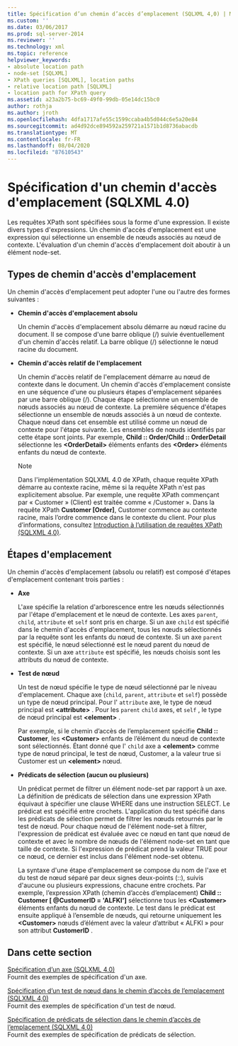 ```yaml
---
title: Spécification d’un chemin d’accès d’emplacement (SQLXML 4,0) | Microsoft Docs
ms.custom: ''
ms.date: 03/06/2017
ms.prod: sql-server-2014
ms.reviewer: ''
ms.technology: xml
ms.topic: reference
helpviewer_keywords:
- absolute location path
- node-set [SQLXML]
- XPath queries [SQLXML], location paths
- relative location path [SQLXML]
- location path for XPath query
ms.assetid: a23a2b75-bc69-49f0-99db-05e14dc15bc0
author: rothja
ms.author: jroth
ms.openlocfilehash: 4dfa1717afe55c1599ccaba4b5d044c6e5a20e84
ms.sourcegitcommit: ad4d92dce894592a259721a1571b1d8736abacdb
ms.translationtype: MT
ms.contentlocale: fr-FR
ms.lasthandoff: 08/04/2020
ms.locfileid: "87610543"
---
```

# <a name="specifying-a-location-path-sqlxml-40"></a>Spécification d'un chemin d'accès d'emplacement (SQLXML 4.0)
  Les requêtes XPath sont spécifiées sous la forme d'une expression. Il existe divers types d'expressions. Un chemin d'accès d'emplacement est une expression qui sélectionne un ensemble de nœuds associés au nœud de contexte. L'évaluation d'un chemin d'accès d'emplacement doit aboutir à un élément node-set.  
  
## <a name="types-of-location-paths"></a>Types de chemin d'accès d'emplacement  
 Un chemin d'accès d'emplacement peut adopter l'une ou l'autre des formes suivantes :  
  
-   **Chemin d'accès d'emplacement absolu**  
  
     Un chemin d'accès d'emplacement absolu démarre au nœud racine du document. Il se compose d'une barre oblique (/) suivie éventuellement d'un chemin d'accès relatif. La barre oblique (/) sélectionne le nœud racine du document.  
  
-   **Chemin d'accès relatif de l'emplacement**  
  
     Un chemin d'accès relatif de l'emplacement démarre au nœud de contexte dans le document. Un chemin d'accès d'emplacement consiste en une séquence d'une ou plusieurs étapes d'emplacement séparées par une barre oblique (/). Chaque étape sélectionne un ensemble de nœuds associés au nœud de contexte. La première séquence d'étapes sélectionne un ensemble de nœuds associés à un nœud de contexte. Chaque nœud dans cet ensemble est utilisé comme un nœud de contexte pour l'étape suivante. Les ensembles de nœuds identifiés par cette étape sont joints. Par exemple, **Child :: Order/Child :: OrderDetail** sélectionne les **\<OrderDetail>** éléments enfants des **\<Order>** éléments enfants du nœud de contexte.  
  
    > [!NOTE]  
    >  Dans l'implémentation SQLXML 4.0 de XPath, chaque requête XPath démarre au contexte racine, même si la requête XPath n'est pas explicitement absolue. Par exemple, une requête XPath commençant par « Customer » (Client) est traitée comme « /Customer ». Dans la requête XPath **Customer [Order]**, Customer commence au contexte racine, mais l’ordre commence dans le contexte du client. Pour plus d’informations, consultez [Introduction à l’utilisation de requêtes XPath &#40;SQLXML 4,0&#41;](../introduction-to-using-xpath-queries-sqlxml-4-0.md).  
  
## <a name="location-steps"></a>Étapes d'emplacement  
 Un chemin d'accès d'emplacement (absolu ou relatif) est composé d'étapes d'emplacement contenant trois parties :  
  
-   **Axe**  
  
     L'axe spécifie la relation d'arborescence entre les nœuds sélectionnés par l'étape d'emplacement et le nœud de contexte. Les axes `parent`, `child`, `attribute` et `self` sont pris en charge. Si un axe `child` est spécifié dans le chemin d'accès d'emplacement, tous les nœuds sélectionnés par la requête sont les enfants du nœud de contexte. Si un axe `parent` est spécifié, le nœud sélectionné est le nœud parent du nœud de contexte. Si un axe `attribute` est spécifié, les nœuds choisis sont les attributs du nœud de contexte.  
  
-   **Test de nœud**  
  
     Un test de nœud spécifie le type de nœud sélectionné par le niveau d'emplacement. Chaque axe (`child`, `parent`, `attribute` et `self`) possède un type de nœud principal. Pour l' `attribute` axe, le type de nœud principal est **\<attribute>** . Pour les `parent` `child` axes, et `self` , le type de nœud principal est **\<element>** .  
  
     Par exemple, si le chemin d’accès de l’emplacement spécifie **Child :: Customer**, les **\<Customer>** enfants de l’élément du nœud de contexte sont sélectionnés. Étant donné que l' `child` axe a **\<element>** comme type de nœud principal, le test de nœud, Customer, a la valeur true si Customer est un **\<element>** nœud.  
  
-   **Prédicats de sélection (aucun ou plusieurs)**  
  
     Un prédicat permet de filtrer un élément node-set par rapport à un axe. La définition de prédicats de sélection dans une expression XPath équivaut à spécifier une clause WHERE dans une instruction SELECT. Le prédicat est spécifié entre crochets. L'application du test spécifié dans les prédicats de sélection permet de filtrer les nœuds retournés par le test de nœud. Pour chaque nœud de l'élément node-set à filtrer, l'expression de prédicat est évaluée avec ce nœud en tant que nœud de contexte et avec le nombre de nœuds de l'élément node-set en tant que taille de contexte. Si l'expression de prédicat prend la valeur TRUE pour ce nœud, ce dernier est inclus dans l'élément node-set obtenu.  
  
     La syntaxe d'une étape d'emplacement se compose du nom de l'axe et du test de nœud séparé par deux signes deux-points (::), suivis d'aucune ou plusieurs expressions, chacune entre crochets. Par exemple, l’expression XPath (chemin d’accès d’emplacement) **Child :: Customer [ @CustomerID = 'ALFKI']** sélectionne tous les **\<Customer>** éléments enfants du nœud de contexte. Le test dans le prédicat est ensuite appliqué à l’ensemble de nœuds, qui retourne uniquement les **\<Customer>** nœuds d’élément avec la valeur d’attribut « ALFKI » pour son attribut **CustomerID** .  
  
## <a name="in-this-section"></a>Dans cette section  
 [Spécification d’un axe &#40;SQLXML 4,0&#41;](specifying-an-axis-sqlxml-4-0.md)  
 Fournit des exemples de spécification d'un axe.  
  
 [Spécification d’un test de nœud dans le chemin d’accès de l’emplacement &#40;SQLXML 4,0&#41;](specifying-a-node-test-in-the-location-path-sqlxml-4-0.md)  
 Fournit des exemples de spécification d'un test de nœud.  
  
 [Spécification de prédicats de sélection dans le chemin d’accès de l’emplacement &#40;SQLXML 4,0&#41;](specifying-selection-predicates-in-the-location-path-sqlxml-4-0.md)  
 Fournit des exemples de spécification de prédicats de sélection.  
  
  
